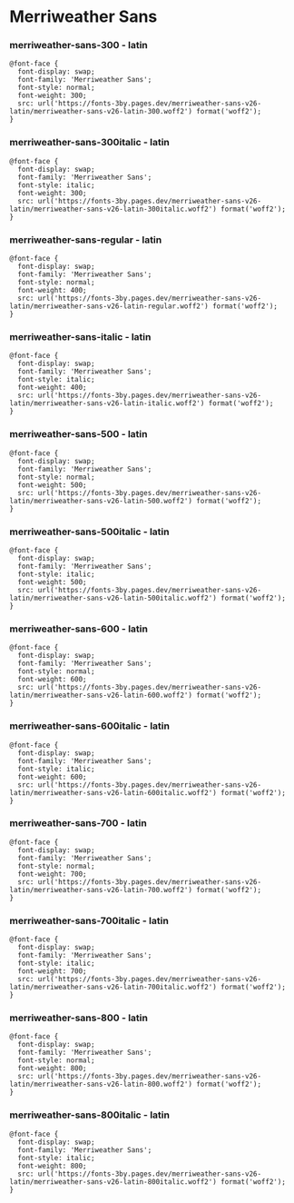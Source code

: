 # Merriweather Sans

### merriweather-sans-300 - latin
```
@font-face {
  font-display: swap;
  font-family: 'Merriweather Sans';
  font-style: normal;
  font-weight: 300;
  src: url('https://fonts-3by.pages.dev/merriweather-sans-v26-latin/merriweather-sans-v26-latin-300.woff2') format('woff2');
}
```

### merriweather-sans-300italic - latin
```
@font-face {
  font-display: swap;
  font-family: 'Merriweather Sans';
  font-style: italic;
  font-weight: 300;
  src: url('https://fonts-3by.pages.dev/merriweather-sans-v26-latin/merriweather-sans-v26-latin-300italic.woff2') format('woff2');
}
```

### merriweather-sans-regular - latin
```
@font-face {
  font-display: swap;
  font-family: 'Merriweather Sans';
  font-style: normal;
  font-weight: 400;
  src: url('https://fonts-3by.pages.dev/merriweather-sans-v26-latin/merriweather-sans-v26-latin-regular.woff2') format('woff2');
}
```

### merriweather-sans-italic - latin
```
@font-face {
  font-display: swap;
  font-family: 'Merriweather Sans';
  font-style: italic;
  font-weight: 400;
  src: url('https://fonts-3by.pages.dev/merriweather-sans-v26-latin/merriweather-sans-v26-latin-italic.woff2') format('woff2');
}
```

### merriweather-sans-500 - latin
```
@font-face {
  font-display: swap;
  font-family: 'Merriweather Sans';
  font-style: normal;
  font-weight: 500;
  src: url('https://fonts-3by.pages.dev/merriweather-sans-v26-latin/merriweather-sans-v26-latin-500.woff2') format('woff2');
}
```

### merriweather-sans-500italic - latin
```
@font-face {
  font-display: swap;
  font-family: 'Merriweather Sans';
  font-style: italic;
  font-weight: 500;
  src: url('https://fonts-3by.pages.dev/merriweather-sans-v26-latin/merriweather-sans-v26-latin-500italic.woff2') format('woff2');
}
```

### merriweather-sans-600 - latin
```
@font-face {
  font-display: swap;
  font-family: 'Merriweather Sans';
  font-style: normal;
  font-weight: 600;
  src: url('https://fonts-3by.pages.dev/merriweather-sans-v26-latin/merriweather-sans-v26-latin-600.woff2') format('woff2');
}
```

### merriweather-sans-600italic - latin
```
@font-face {
  font-display: swap;
  font-family: 'Merriweather Sans';
  font-style: italic;
  font-weight: 600;
  src: url('https://fonts-3by.pages.dev/merriweather-sans-v26-latin/merriweather-sans-v26-latin-600italic.woff2') format('woff2');
}
```

### merriweather-sans-700 - latin
```
@font-face {
  font-display: swap;
  font-family: 'Merriweather Sans';
  font-style: normal;
  font-weight: 700;
  src: url('https://fonts-3by.pages.dev/merriweather-sans-v26-latin/merriweather-sans-v26-latin-700.woff2') format('woff2');
}
```

### merriweather-sans-700italic - latin
```
@font-face {
  font-display: swap;
  font-family: 'Merriweather Sans';
  font-style: italic;
  font-weight: 700;
  src: url('https://fonts-3by.pages.dev/merriweather-sans-v26-latin/merriweather-sans-v26-latin-700italic.woff2') format('woff2');
}
```

### merriweather-sans-800 - latin
```
@font-face {
  font-display: swap;
  font-family: 'Merriweather Sans';
  font-style: normal;
  font-weight: 800;
  src: url('https://fonts-3by.pages.dev/merriweather-sans-v26-latin/merriweather-sans-v26-latin-800.woff2') format('woff2');
}
```

### merriweather-sans-800italic - latin
```
@font-face {
  font-display: swap;
  font-family: 'Merriweather Sans';
  font-style: italic;
  font-weight: 800;
  src: url('https://fonts-3by.pages.dev/merriweather-sans-v26-latin/merriweather-sans-v26-latin-800italic.woff2') format('woff2');
}
```